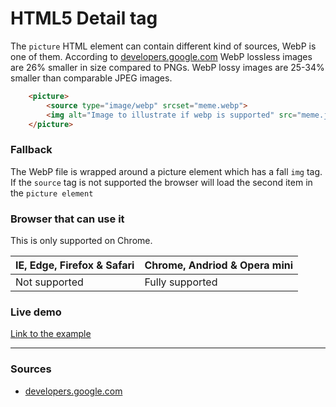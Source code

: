 # HTML5 Detail tag

The `picture` HTML element can contain different kind of sources, WebP is one of them. According to [developers.google.com](https://developers.google.com/speed/webp/) WebP lossless images are 26% smaller in size compared to PNGs. WebP lossy images are 25-34% smaller than comparable JPEG images.

```HTML
    <picture>
        <source type="image/webp" srcset="meme.webp">
        <img alt="Image to illustrate if webp is supported" src="meme.jpg">
    </picture>
```
### Fallback
The WebP file is wrapped around a picture element which has a fall `img` tag. If the `source` tag is not supported the browser will load the second item in the `picture element`


### Browser that can use it
This is only supported on Chrome.

| IE, Edge, Firefox & Safari | Chrome, Andriod & Opera mini      |
|----------------------------|-----------------------------------|
| Not supported              | Fully supported                   |

### Live demo
[Link to the example](https://eltongonc.github.io/browser-technology/feature_detection/webp)

***
### Sources
- [developers.google.com](https://developers.google.com/speed/webp/)

